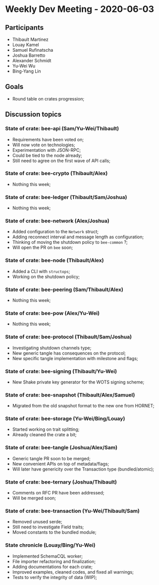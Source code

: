 # Weekly Dev Meeting - 2020-06-03

## Participants

- Thibault Martinez
- Louay Kamel
- Samuel Rufinatscha
- Joshua Barretto
- Alexander Schmidt
- Yu-Wei Wu
- Bing-Yang Lin

## Goals

- Round table on crates progression;

## Discussion topics

### State of crate: bee-api (Sam/Yu-Wei/Thibault)

- Requirements have been voted on;
- Will now vote on technologies;
- Experimentation with JSON-RPC;
- Could be tied to the node already;
- Still need to agree on the first wave of API calls;

### State of crate: bee-crypto (Thibault/Alex)

- Nothing this week;

### State of crate: bee-ledger (Thibault/Sam/Joshua)

- Nothing this week;

### State of crate: bee-network (Alex/Joshua)

- Added configuration to the `Network` struct;
- Adding reconnect interval and message length as configuration;
- Thinking of moving the shutdown policy to `bee-common` ?;
- Will open the PR on `bee` soon;

### State of crate: bee-node (Thibault/Alex)

- Added a CLI with `structops`;
- Working on the shutdown policy;

### State of crate: bee-peering (Sam/Thibault/Alex)

- Nothing this week;

### State of crate: bee-pow (Alex/Yu-Wei)

- Nothing this week;

### State of crate: bee-protocol (Thibault/Sam/Joshua)

- Investigating shutdown channels type;
- New generic tangle has consequences on the protocol;
- New specific tangle implementation with milestone and flags;

### State of crate: bee-signing (Thibault/Yu-Wei)

- New Shake private key generator for the WOTS signing scheme;

### State of crate: bee-snapshot (Thibault/Alex/Samuel)

- Migrated from the old snapshot format to the new one from HORNET;

### State of crate: bee-storage (Yu-Wei/Bing/Louay)

- Started working on trait splitting;
- Already cleaned the crate a bit;

### State of crate: bee-tangle (Joshua/Alex/Sam)

- Generic tangle PR soon to be merged;
- New convenient APIs on top of metadata/flags;
- Will later have genericity over the Transaction type (bundled/atomic);

### State of crate: bee-ternary (Joshua/Thibault)

- Comments on RFC PR have been addressed;
- Will be merged soon;

### State of crate: bee-transaction (Yu-Wei/Thibault/Sam)

- Removed unused serde;
- Still need to investigate Field traits;
- Moved constants to the bundled module;

### State chronicle (Louay/Bing/Yu-Wei)

- Implemented SchemaCQL worker;
- File importer refactoring and finalization;
- Adding documentations for each crate;
- Improved examples, cleaned codes, and fixed all warnings;
- Tests to verify the integrity of data (WIP);
